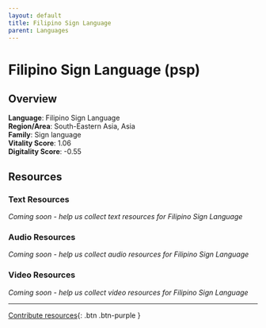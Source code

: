 ```yaml
---
layout: default
title: Filipino Sign Language
parent: Languages
---
```


# Filipino Sign Language (psp)

## Overview

**Language**: Filipino Sign Language  
**Region/Area**: South-Eastern Asia, Asia  
**Family**: Sign language  
**Vitality Score**: 1.06  
**Digitality Score**: -0.55  

## Resources

### Text Resources
*Coming soon - help us collect text resources for Filipino Sign Language*

### Audio Resources
*Coming soon - help us collect audio resources for Filipino Sign Language*

### Video Resources
*Coming soon - help us collect video resources for Filipino Sign Language*

---

[Contribute resources](https://fairtrain.github.io/){: .btn .btn-purple }
